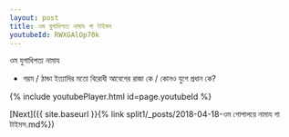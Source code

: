 ```yaml
---
layout: post
title: ওম যুগাধিপত্য নামায গা টাইমস
youtubeId: RWXGAlOp70k
---
```

 
 
 ওম যুগাধিপত্য নামায  
 
 -  গরম / ঠান্ডা ইত্যাদির মতো বিরোধী আবেগের রাজা কে / কোনও যুগে প্রধান কে? 
 
  
 
  
 
 
 
 
 
 


{% include youtubePlayer.html id=page.youtubeId %}
 
[Next]({{ site.baseurl }}{% link  split1/_posts/2018-04-18-ওম গোপালয়ে নামায গা টাইমস.md%})
 
